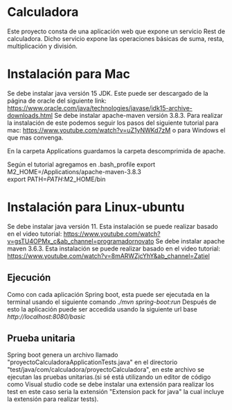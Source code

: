 # Calculadora
Este proyecto consta de una aplicación web que expone un servicio Rest de calculadora. Dicho servicio expone las operaciones básicas de suma, resta, multiplicación y división.

# Instalación para Mac
Se debe instalar java versión 15 JDK. Este puede ser descargado de la página de oracle del siguiente link: https://www.oracle.com/java/technologies/javase/jdk15-archive-downloads.html
Se debe instalar apache-maven versión 3.8.3. Para realizar la instalación de este podemos seguir los pasos del siguiente tutorial para mac: https://www.youtube.com/watch?v=uZ1yNWKd7zM    o para Windows el que mas convenga.

En la carpeta Applications guardamos la carpeta descomprimida de apache.

Según el tutorial agregamos en .bash_profile
export M2_HOME=/Applications/apache-maven-3.8.3   
export PATH=$PATH:$M2_HOME/bin

# Instalación para Linux-ubuntu
Se debe instalar java versión 11. Esta instalación se puede realizar basado en el video tutorial:  https://www.youtube.com/watch?v=gsTU4OPMx_c&ab_channel=programadornovato
Se debe instalar apache maven 3.6.3. Esta instalación se puede realizar basado en el video tutorial: https://www.youtube.com/watch?v=8mARWZjcYhY&ab_channel=Zatiel


## Ejecución 
Como con cada aplicación Spring boot, esta puede ser ejecutada en la terminal usando el siguiente comando *./mvn spring-boot:run* 
Después de esto la aplicación puede ser accedida usando la siguiente url base *http://localhost:8080/basic*

## Prueba unitaria
Spring boot genera un archivo llamado "proyectoCalculadoraApplicationTests.java" en el directorio "test/java/com/calculadora/proyectoCalculadora", en este archivo se ejecutan las pruebas unitarias.(si sé está utilizando un editor de código como Visual studio code se debe instalar una extensión para realizar los test en este caso seria la extensión "Extension pack for java" la cual incluye la extensión para realizar tests).

